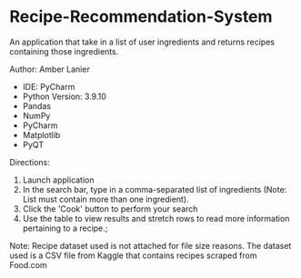 # Recipe-Recommendation-System
An application that take in a list of user ingredients and returns recipes containing those ingredients.

Author: Amber Lanier

- IDE: PyCharm
- Python Version: 3.9.10
- Pandas
- NumPy
- PyCharm
- Matplotlib
- PyQT

Directions:
1. Launch application
2. In the search bar, type in a comma-separated list of ingredients (Note: List must contain more than one ingredient).
3. Click the 'Cook' button to perform your search
4. Use the table to view results and stretch rows to read more information pertaining to a recipe.;

Note: Recipe dataset used is not attached for file size reasons. The dataset used is a CSV file from Kaggle that contains recipes scraped from Food.com
